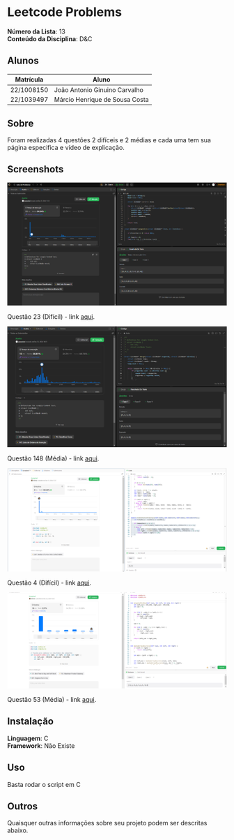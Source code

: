# Leetcode Problems

**Número da Lista**: 13<br>
**Conteúdo da Disciplina**: D&C<br>

## Alunos
|Matrícula | Aluno |
| -- | -- |
| 22/1008150  |  João Antonio Ginuino Carvalho |
| 22/1039497  |  Márcio Henrique de Sousa Costa |

## Sobre 
Foram realizadas 4 questões 2 difíceis e 2 médias e cada uma tem sua página especifica e vídeo de explicação.

## Screenshots


<div align="center"><img src= "https://raw.githubusercontent.com/projeto-de-algoritmos-2024/D-C_LEETCODE_PROBLEMS/refs/heads/main/Images/23.png?raw=true"/></div>

Questão 23 (Difícil) - link [aqui](Questões/23-MesclarListas.md).

<div align="center"><img src= "https://raw.githubusercontent.com/projeto-de-algoritmos-2024/D-C_LEETCODE_PROBLEMS/refs/heads/main/Images/148.png?raw=true"/></div>

Questão 148 (Média) - link [aqui](Questões/148-OrdenarLista.md).

<div align="center"><img src= "https://raw.githubusercontent.com/projeto-de-algoritmos-2024/D-C_LEETCODE_PROBLEMS/refs/heads/main/Images/4.png?raw=true"/></div>

Questão 4 (Difícil) - link [aqui](Questões/4-MedianOfTwoSorted.md).

<div align="center"><img src= "https://raw.githubusercontent.com/projeto-de-algoritmos-2024/D-C_LEETCODE_PROBLEMS/refs/heads/main/Images/53.png?raw=true"/></div>

Questão 53 (Média) - link [aqui](Questões/53-MaximumSubarray.md).


## Instalação 
**Linguagem**: C<br>
**Framework**: Não Existe<br>

## Uso 
Basta rodar o script em C

## Outros 
Quaisquer outras informações sobre seu projeto podem ser descritas abaixo.
